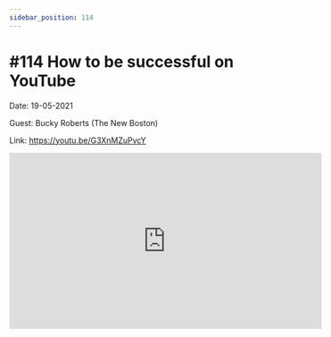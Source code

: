 ```yaml
---
sidebar_position: 114
---
```


# #114 How to be successful on YouTube

Date: 19-05-2021

Guest: Bucky Roberts (The New Boston)

Link: https://youtu.be/G3XnMZuPvcY

<iframe width="560" height="315" src="https://www.youtube.com/embed/G3XnMZuPvcY" title="YouTube video player" frameborder="0" allow="accelerometer; autoplay; clipboard-write; encrypted-media; gyroscope; picture-in-picture; web-share" allowfullscreen></iframe>